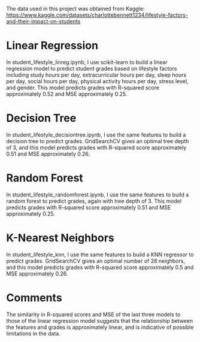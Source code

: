 The data used in this project was obtained from Kaggle: https://www.kaggle.com/datasets/charlottebennett1234/lifestyle-factors-and-their-impact-on-students

# Linear Regression

In student_lifestyle_linreg.ipynb, I use scikit-learn to build a linear regression model to predict student grades based on lifestyle factors including study hours per day, extracurricular hours per day, sleep hours per day, social hours per day, physical activity hours per day, stress level, and gender. This model predicts grades with R-squared score approximately 0.52 and MSE approximately 0.25.

# Decision Tree

In student_lifestyle_decisiontree.ipynb, I use the same features to build a decision tree to predict grades. GridSearchCV gives an optimal tree depth of 3, and this model predicts grades with R-squared score approximately 0.51 and MSE approximately 0.26.

# Random Forest

In student_lifestyle_randomforest.ipynb, I use the same features to build a random forest to predict grades, again with tree depth of 3. This model predicts grades with R-squared score approximately 0.51 and MSE approximately 0.25.

# K-Nearest Neighbors

In student_lifestyle_knn, I use the same features to build a KNN regressor to predict grades. GridSearchCV gives an optimal number of 28 neighbors, and this model predicts grades with R-squared score approximately 0.5 and MSE approximately 0.26.

# Comments

The similarity in R-squared scores and MSE of the last three models to those of the linear regression model suggests that the relationship between the features and grades is approximately linear, and is indicative of possible limitations in the data.
